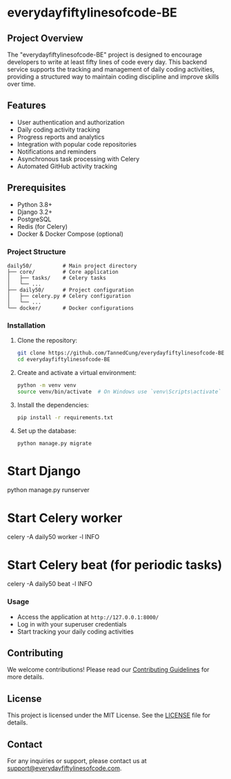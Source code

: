 # everydayfiftylinesofcode-BE

## Project Overview
The "everydayfiftylinesofcode-BE" project is designed to encourage developers to write at least fifty lines of code every day. This backend service supports the tracking and management of daily coding activities, providing a structured way to maintain coding discipline and improve skills over time.

## Features
- User authentication and authorization
- Daily coding activity tracking
- Progress reports and analytics
- Integration with popular code repositories
- Notifications and reminders
- Asynchronous task processing with Celery
- Automated GitHub activity tracking

## Prerequisites
- Python 3.8+
- Django 3.2+
- PostgreSQL
- Redis (for Celery)
- Docker & Docker Compose (optional)

### Project Structure
```
daily50/          # Main project directory
├── core/         # Core application
│   ├── tasks/    # Celery tasks
│   └── ...
├── daily50/      # Project configuration
│   ├── celery.py # Celery configuration
│   └── ...
└── docker/       # Docker configurations
```

### Installation
1. Clone the repository:
    ```bash
    git clone https://github.com/TannedCung/everydayfiftylinesofcode-BE.git
    cd everydayfiftylinesofcode-BE
    ```

2. Create and activate a virtual environment:
    ```bash
    python -m venv venv
    source venv/bin/activate  # On Windows use `venv\Scripts\activate`
    ```

3. Install the dependencies:
    ```bash
    pip install -r requirements.txt
    ```

4. Set up the database:
    ```bash
    python manage.py migrate
    ```

# Start Django
python manage.py runserver

# Start Celery worker
celery -A daily50 worker -l INFO

# Start Celery beat (for periodic tasks)
celery -A daily50 beat -l INFO

### Usage
- Access the application at `http://127.0.0.1:8000/`
- Log in with your superuser credentials
- Start tracking your daily coding activities

## Contributing
We welcome contributions! Please read our [Contributing Guidelines](CONTRIBUTING.md) for more details.

## License
This project is licensed under the MIT License. See the [LICENSE](LICENSE) file for details.

## Contact
For any inquiries or support, please contact us at support@everydayfiftylinesofcode.com.